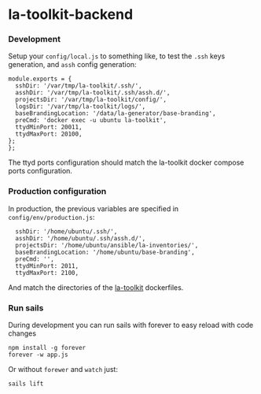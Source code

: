 # la-toolkit-backend

### Development 

Setup your `config/local.js` to something like, to test the `.ssh` keys generation, and `assh` config generation:

```
module.exports = {
  sshDir: '/var/tmp/la-toolkit/.ssh/',
  asshDir: '/var/tmp/la-toolkit/.ssh/assh.d/',
  projectsDir: '/var/tmp/la-toolkit/config/',
  logsDir: '/var/tmp/la-toolkit/logs/',
  baseBrandingLocation: '/data/la-generator/base-branding',
  preCmd: 'docker exec -u ubuntu la-toolkit',
  ttydMinPort: 20011,
  ttydMaxPort: 20100,
};
};
```
The ttyd ports configuration should match the la-toolkit docker compose ports configuration.

### Production configuration

In production, the previous variables are specified in `config/env/production.js`:

```
  sshDir: '/home/ubuntu/.ssh/',
  asshDir: '/home/ubuntu/.ssh/assh.d/',
  projectsDir: '/home/ubuntu/ansible/la-inventories/',
  baseBrandingLocation: '/home/ubuntu/base-branding',
  preCmd: '',
  ttydMinPort: 2011,
  ttydMaxPort: 2100,
```

And match the directories of the [la-toolkit](https://github.com/living-atlases/la-toolkit/) dockerfiles.


### Run sails

During development you can run sails with forever to easy reload with code changes

```
npm install -g forever
forever -w app.js
```

Or without `forewer` and `watch` just:


```
sails lift
```
